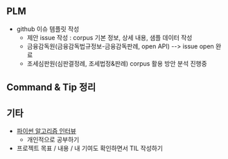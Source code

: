 ## PLM

- github 이슈 템플릿 작성
  - 제안 issue 작성 : corpus 기본 정보, 상세 내용, 샘플 데이터 작성
  - 금융감독원(금융감독법규정보-금융감독판례, open API) --> issue open 완료
  - 조세심판원(심판결정례, 조세법정&판례) corpus 활용 방안 분석 진행중



## Command & Tip 정리




## 기타

- [파이썬 알고리즘 인터뷰](https://github.com/onlybooks/algorithm-interview)
  - 개인적으로 공부하기
- 프로젝트 목표 / 내용 / 내 기여도 확인하면서 TIL 작성하기
